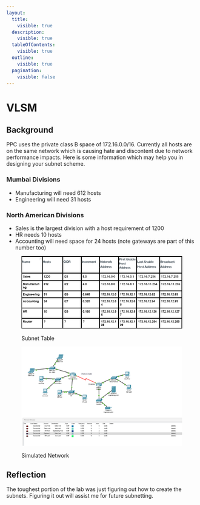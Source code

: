 ```yaml
---
layout:
  title:
    visible: true
  description:
    visible: true
  tableOfContents:
    visible: true
  outline:
    visible: true
  pagination:
    visible: false
---
```


# VLSM

## Background

PPC uses the private class B space of 172.16.0.0/16.  Currently all hosts are on the same network which is causing hate and discontent due to network performance impacts.  Here is some information which may help you in designing your subnet scheme.

### Mumbai Divisions

* Manufacturing will need 612 hosts
* Engineering will need 31 hosts

### North American Divisions

* Sales is the largest division with a host requirement of 1200
* HR needs 10 hosts&#x20;
* Accounting will need space for 24 hosts (note gateways are part of this number too)&#x20;

<figure><img src="../../.gitbook/assets/3.2.png" alt=""><figcaption><p>Subnet Table</p></figcaption></figure>

<figure><img src="../../.gitbook/assets/3.1.png" alt=""><figcaption><p>Simulated Network</p></figcaption></figure>

## Reflection&#x20;

The toughest portion of the lab was just figuring out how to create the subnets. Figuring it out will assist me for future subnetting.

